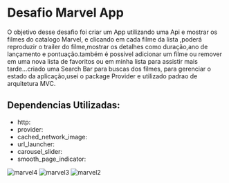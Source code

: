 <h1>Desafio Marvel App</h1>

 
 O objetivo desse desafio foi criar um App utilizando
uma Api e mostrar os filmes do catalogo Marvel, e clicando em cada filme da lista ,poderá reproduzir o trailer do filme,mostrar os detalhes como duração,ano de lançamento e pontuação.também é possivel adicionar um filme ou remover em uma nova lista de favoritos ou em minha lista para assistir mais tarde...criado uma Search Bar para buscas dos filmes, para gerenciar o estado da aplicação,usei o package Provider e utilizado padrao de arquitetura MVC.

## Dependencias Utilizadas:
+ http:
+ provider:
+ cached_network_image:
+ url_launcher:
+ carousel_slider:
+ smooth_page_indicator:

![marvel4](https://user-images.githubusercontent.com/98062365/205443260-b05d36ca-3815-492d-812a-8cdaa7c11f70.gif)
![marvel3](https://user-images.githubusercontent.com/98062365/205443264-c8157afc-5616-4a07-969d-cfb777312b67.gif)
![marvel2](https://user-images.githubusercontent.com/98062365/205443268-7a2a87f0-d367-4df6-85a7-b7f8c2bb2fdb.gif)
